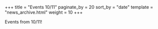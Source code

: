 +++
title = "Events 10/11"
paginate_by = 20
sort_by = "date"
template = "news_archive.html"
weight = 10
+++

Events from 10/11!
